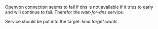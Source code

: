 Openvpn connection seems to fail if dns is not available if it tries to early and will continue to fail. Therefor the *wait-for-dns* service.

Service should be put into the target: *kodi.target.wants*